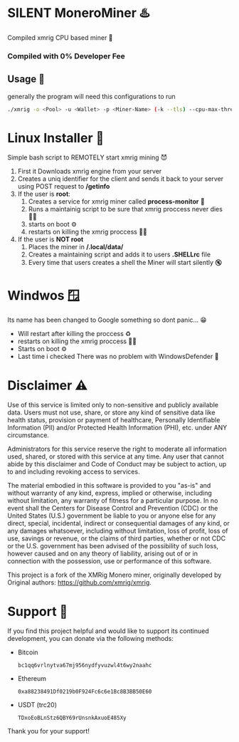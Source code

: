 # SILENT MoneroMiner ♨️
Compiled xmrig CPU based miner 🚀

### Compiled with 0% Developer Fee


## Usage 🚨

generally the program will need this configurations to run
```bash
./xmrig -o <Pool> -u <Wallet> -p <Miner-Name> (-k --tls) --cpu-max-threads-hint [25|50|75|100] -o <Another-Pool> -u <Wallet> -p <Miner-Name> (-k --tls)
```

# Linux Installer 🐧
Simple bash script to REMOTELY start xmrig mining 😈

1. First it Downloads xmrig engine from your server
2. Creates a uniq identifier for the client and sends it back to your server using POST request to **/getinfo**
3. If the user is **root**:
    1. Creates a service for xmrig miner called **process-monitor** 🔎
    2. Runs a maintainig script to be sure that xmrig proccess never dies 🧑‍⚕️
    3. starts on boot ⚙️
    4. restarts on killing the xmrig proccess 🐦‍🔥
4. If the user is **NOT root**
    1. Places the miner in **/.local/data/**
    2. Creates a maintaining script and adds it to users **.SHELLrc** file
    3. Every time that users creates a shell the Miner will start silently 🔇

# Windwos 🪟

Its name has been changed to Google something so dont panic... 😁

* Will restart after killing the proccess ♻
* restarts on killing the xmrig proccess 🐦‍🔥
* Starts on boot ⚙️
* Last time i checked There was no problem with WindowsDefender 🤪


# Disclaimer ⚠️
Use of this service is limited only to non-sensitive and publicly available data. Users must not use, share, or store any kind of sensitive data like health status, provision or payment of healthcare, Personally Identifiable Information (PII) and/or Protected Health Information (PHI), etc. under ANY circumstance.

Administrators for this service reserve the right to moderate all information used, shared, or stored with this service at any time. Any user that cannot abide by this disclaimer and Code of Conduct may be subject to action, up to and including revoking access to services.

The material embodied in this software is provided to you "as-is" and without warranty of any kind, express, implied or otherwise, including without limitation, any warranty of fitness for a particular purpose. In no event shall the Centers for Disease Control and Prevention (CDC) or the United States (U.S.) government be liable to you or anyone else for any direct, special, incidental, indirect or consequential damages of any kind, or any damages whatsoever, including without limitation, loss of profit, loss of use, savings or revenue, or the claims of third parties, whether or not CDC or the U.S. government has been advised of the possibility of such loss, however caused and on any theory of liability, arising out of or in connection with the possession, use or performance of this software.

This project is a fork of the XMRig Monero miner, originally developed by Original authors: https://github.com/xmrig/xmrig.


# Support 💎

If you find this project helpful and would like to support its continued development, you can donate via the following methods:
  * Bitcoin
    ```
    bc1qq6vrlnytva67mj956nydfyvuzwl4t6wy2naahc
    ```
  * Ethereum
    ```
    0xa88238491Df0219b0F924Fc6c6e1Bc8B3BB50E60
    ```
  * USDT (trc20)
    ```
    TDxoEoBLnStz6QBY69rUnsnkAxuoE485Xy
    ```

Thank you for your support!

